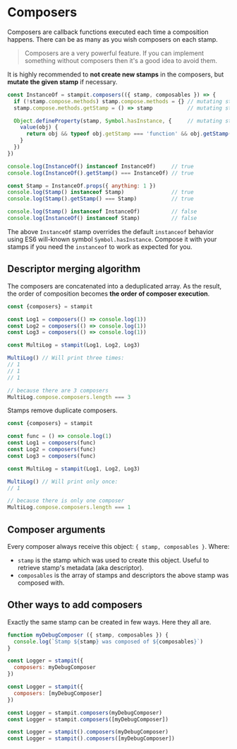 # Composers

Composers are callback functions executed each time a composition happens. There can be as many as you wish composers on each stamp.

> Composers are a very powerful feature. If you can implement something without composers then it's a good idea to avoid them.

It is highly recommended to **not create new stamps** in the composers, but **mutate the given stamp** if necessary.

```js
const InstanceOf = stampit.composers(({ stamp, composables }) => {
  if (!stamp.compose.methods) stamp.compose.methods = {} // mutating stamp
  stamp.compose.methods.getStamp = () => stamp           // mutating stamp

  Object.defineProperty(stamp, Symbol.hasInstance, {     // mutating stamp
    value(obj) {
      return obj && typeof obj.getStamp === 'function' && obj.getStamp() === stamp
    }
  })
})

console.log(InstanceOf() instanceof InstanceOf)     // true
console.log(InstanceOf().getStamp() === InstanceOf) // true

const Stamp = InstanceOf.props({ anything: 1 })
console.log(Stamp() instanceof Stamp)               // true
console.log(Stamp().getStamp() === Stamp)           // true

console.log(Stamp() instanceof InstanceOf)          // false
console.log(InstanceOf() instanceof Stamp)          // false
```

The above `InstanceOf` stamp overrides the default `instanceof` behavior using ES6 will-known symbol `Symbol.hasInstance`. Compose it with your stamps if you need the `instanceof` to work as expected for you.

## Descriptor merging algorithm

The composers are concatenated into a deduplicated array. As the result, the order of composition becomes **the order of composer execution**.

```js
const {composers} = stampit

const Log1 = composers(() => console.log(1))
const Log2 = composers(() => console.log(1))
const Log3 = composers(() => console.log(1))

const MultiLog = stampit(Log1, Log2, Log3)

MultiLog() // Will print three times:
// 1
// 1
// 1

// because there are 3 composers
MultiLog.compose.composers.length === 3
```

Stamps remove duplicate composers.

```js
const {composers} = stampit

const func = () => console.log(1)
const Log1 = composers(func)
const Log2 = composers(func)
const Log3 = composers(func)

const MultiLog = stampit(Log1, Log2, Log3)

MultiLog() // Will print only once:
// 1

// because there is only one composer
MultiLog.compose.composers.length === 1
```

## Composer arguments

Every composer always receive this object: `{ stamp, composables }`. Where:

* `stamp` is the stamp which was used to create this object. Useful to retrieve stamp's metadata \(aka descriptor\).
* `composables` is the array of stamps and descriptors the above stamp was composed with.

## Other ways to add composers

Exactly the same stamp can be created in few ways. Here they all are.

```js
function myDebugComposer ({ stamp, composables }) {
  console.log(`Stamp ${stamp} was composed of ${composables}`)
}

const Logger = stampit({
  composers: myDebugComposer
})

const Logger = stampit({
  composers: [myDebugComposer]
})

const Logger = stampit.composers(myDebugComposer)
const Logger = stampit.composers([myDebugComposer])

const Logger = stampit().composers(myDebugComposer)
const Logger = stampit().composers([myDebugComposer])
```




